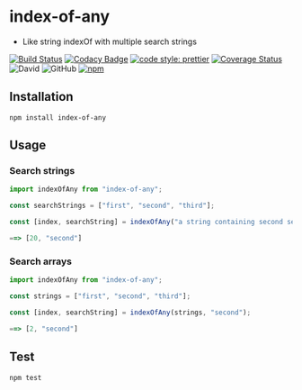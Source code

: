 # index-of-any

- Like string indexOf with multiple search strings

[![Build Status](https://travis-ci.com/jaspenlind/index-of-any.svg?branch=master)](https://travis-ci.com/jaspenlind/index-of-any)
[![Codacy Badge](https://api.codacy.com/project/badge/Grade/d53c318f91a54f49822d30d9974c1003)](https://www.codacy.com/manual/jaspenlind/index-of-any?utm_source=github.com&utm_medium=referral&utm_content=jaspenlind/index-of-any&utm_campaign=Badge_Grade)
[![code style: prettier](https://img.shields.io/badge/code_style-prettier-ff69b4.svg?style=flat-square)](https://github.com/prettier/prettier)
[![Coverage Status](https://coveralls.io/repos/jaspenlind/index-of-any/badge.svg?branch=master)](https://coveralls.io/r/jaspenlind/index-of-any?branch=master)
![David](https://img.shields.io/david/jaspenlind/index-of-any)
![GitHub](https://img.shields.io/github/license/jaspenlind/index-of-any)
[![npm](https://img.shields.io/npm/v/index-of-any)](https://www.npmjs.com/package/index-of-any)

## Installation

```shell
npm install index-of-any
```

## Usage

### Search strings

```js
import indexOfAny from "index-of-any";

const searchStrings = ["first", "second", "third"];

const [index, searchString] = indexOfAny("a string containing second search string");

==> [20, "second"]
```

### Search arrays

```js
import indexOfAny from "index-of-any";

const strings = ["first", "second", "third"];

const [index, searchString] = indexOfAny(strings, "second");

==> [2, "second"]
```

## Test

```shell
npm test
```
